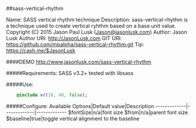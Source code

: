 ##sass-vertical-rhythm

Name: SASS vertical rhythm technique
Description: sass-vertical-rhythm is a technique used to create vertical ryhthm based on a base unit value.
Copyright (C) 2015  Jason Paul Lusk (Jason@jasonlusk.com)
Author: Jason Lusk
Author URI: http://JasonLusk.com
GIT URI: https://github.com/mpalpha/sass-vertical-rhythm.git
Tip: https://cash.me/$JasonLusk

####DEMO <a href="http://www.jasonlusk.com/sass-vertical-rhythm" target="_blank">http://www.jasonlusk.com/sass-vertical-rhythm</a>

#####Requirements:
  SASS v3.2+ tested with libsass

#####Use:
```sass
    @include vr(16, 40, false);
```

#####Configure:
Available Options|Default value|Description
-------------|-------------|-------------
$fontSize|n/a|font size
$from|n/a|parent font size
$baseline|true|toggle vertical alignment to the baseline